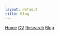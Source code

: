 ```yaml
---
layout: default
title: Blog
---
```


<link rel="stylesheet" href="/assets/css/style.css">

<div class="navbar">
  <a href="/index.md">Home</a>
  <a href="/CV.md">CV</a>
  <a href="/research.md">Research</a>
  <a href="/">Blog</a>
</div>
